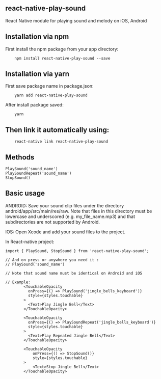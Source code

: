 ## react-native-play-sound
React Native module for playing sound and melody on iOS, Android

## Installation via npm
First install the npm package from your app directory:
```
    npm install react-native-play-sound --save
```
## Installation via yarn
First save package name in package.json:
```
    yarn add react-native-play-sound
```
After install package saved:
```
    yarn
```
## Then link it automatically using:
```
    react-native link react-native-play-sound
```

## Methods
```
PlaySound('sound_name')
PlaySoundRepeat('sound_name')
StopSound()

```

## Basic usage
ANDROID: Save your sound clip files under the directory android/app/src/main/res/raw. Note that files in this directory must be lowercase and underscored (e.g. my_file_name.mp3) and that subdirectories are not supported by Android.

IOS: Open Xcode and add your sound files to the project.

In React-native project:

```
import { PlaySound, StopSound } from 'react-native-play-sound';

// And on press or anywhere you need it :
// PlaySound('sound_name')

// Note that sound name must be identical on Android and iOS

// Example:
        <TouchableOpacity
          onPress={() => PlaySound('jingle_bells_keyboard')}
          style={styles.touchable}
        >
          <Text>Play Jingle Bell</Text>
        </TouchableOpacity>
        
        <TouchableOpacity
          onPress={() => PlaySoundRepeat('jingle_bells_keyboard')}
          style={styles.touchable}
        >
          <Text>Play Repeated Jingle Bell</Text>
        </TouchableOpacity>
        
        <TouchableOpacity
            onPress={() => StopSound()}
            style={styles.touchable}
        >
            <Text>Stop Jingle Bell</Text>
        </TouchableOpacity>
```
